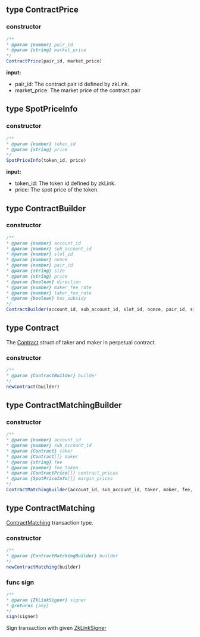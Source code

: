 ## type ContractPrice

### constructor

```javascript
/**
* @param {number} pair_id
* @param {string} market_price
*/
ContractPrice(pair_id, market_price)
```

**input:**
* pair_id: The contract pair id defined by zkLink.
* market_price: The market price of the contract pair

## type SpotPriceInfo

### constructor

```javascript
/**
* @param {number} token_id
* @param {string} price
*/
SpotPriceInfo(token_id, price)
```

**input:**
* token_id: The token id defined by zkLink.
* price: The spot price of the token.

## type ContractBuilder

### constructor

```javascript
/**
* @param {number} account_id
* @param {number} sub_account_id
* @param {number} slot_id
* @param {number} nonce
* @param {number} pair_id
* @param {string} size
* @param {string} price
* @param {boolean} direction
* @param {number} maker_fee_rate
* @param {number} taker_fee_rate
* @param {boolean} has_subsidy
*/
ContractBuilder(account_id, sub_account_id, slot_id, nonce, pair_id, size, price, direction, maker_fee_rate, taker_fee_rate, has_subsidy)
```

## type Contract
The [Contract](../../../api-and-sdk/data-types/transaction/contract\_matching.md) struct of taker and maker in perpetual contract.

### constructor

```javascript
/**
* @param {ContractBuilder} builder
*/
newContract(builder)
```

## type ContractMatchingBuilder

### constructor

```javascript
/**
* @param {number} account_id
* @param {number} sub_account_id
* @param {Contract} taker
* @param {Contract[]} maker
* @param {string} fee
* @param {number} fee_token
* @param {ContractPrice[]} contract_prices
* @param {SpotPriceInfo[]} margin_prices
*/
ContractMatchingBuilder(account_id, sub_account_id, taker, maker, fee, fee_token, contract_prices, margin_prices)
```

## type ContractMatching
[ContractMatching](../../../api-and-sdk/data-types/transaction/contract\_matching.md) transaction type.

### constructor

```javascript
/**
* @param {ContractMatchingBuilder} builder
*/
newContractMatching(builder)
```

### func sign

```javascript
/**
* @param {ZkLinkSigner} signer
* @returns {any}
*/
sign(signer)
```

Sign transaction with given [ZkLinkSigner](../signer.md#type-zklinksigner)
